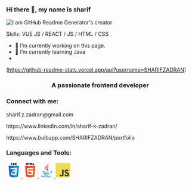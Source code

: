### Hi there 👋, my name is sharif

![I am GitHub Readme Generator's creator](https://arturssmirnovs.github.io/github-profile-readme-generator/images/banner.png)


Skills: VUE JS / REACT / JS / HTML / CSS

- 🔭 I’m currently working on this page. 
- 🌱 I’m currently learning Java  
- 
(https://github-readme-stats.vercel.app/api?username=SHARIFZADRAN)


<h3 align="center">A passionate frontend developer </h3>

<h3 align="left">Connect with me:</h3>
<p align="left"> sharif.z.zadran@gmail.com
</p>
<p align="left"> https://www.linkedin.com/in/sharif-k-zadran/
  </p>
  <p align="left"> https://www.bulbapp.com/SHARIFZADRAN/portfolio
  </p>

<h3 align="left">Languages and Tools:</h3>
<p align="left"> <a href="https://www.w3schools.com/css/" target="_blank" rel="noreferrer"> <img src="https://raw.githubusercontent.com/devicons/devicon/master/icons/css3/css3-original-wordmark.svg" alt="css3" width="40" height="40"/> </a> <a href="https://www.w3.org/html/" target="_blank" rel="noreferrer"> <img src="https://raw.githubusercontent.com/devicons/devicon/master/icons/html5/html5-original-wordmark.svg" alt="html5" width="40" height="40"/> </a> <a href="https://www.java.com" target="_blank" rel="noreferrer"> <img src="https://raw.githubusercontent.com/devicons/devicon/master/icons/java/java-original.svg" alt="java" width="40" height="40"/> </a> <a href="https://developer.mozilla.org/en-US/docs/Web/JavaScript" target="_blank" rel="noreferrer"> <img src="https://raw.githubusercontent.com/devicons/devicon/master/icons/javascript/javascript-original.svg" alt="javascript" width="40" height="40"/> </a> </p>







